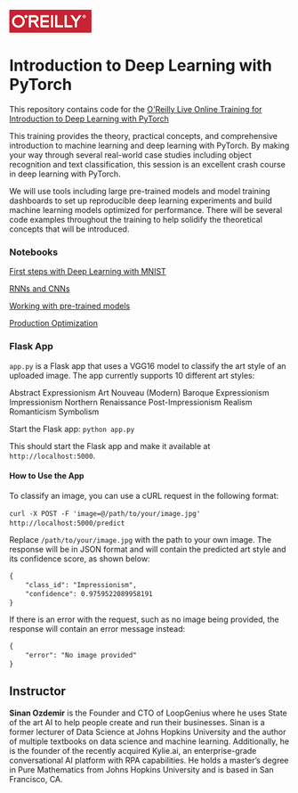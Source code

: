 ![oreilly-logo](images/oreilly.png)

# Introduction to Deep Learning with PyTorch


This repository contains code for the [O'Reilly Live Online Training for Introduction to Deep Learning with PyTorch
](https://www.oreilly.com/live-events/introduction-to-deep-learning-with-pytorch/0636920086096)

This training provides the theory, practical concepts, and comprehensive introduction to machine learning and deep learning with PyTorch. By making your way through several real-world case studies including object recognition and text classification, this session is an excellent crash course in deep learning with PyTorch.

We will use tools including large pre-trained models and model training dashboards to set up reproducible deep learning experiments and build machine learning models optimized for performance. There will be several code examples throughout the training to help solidify the theoretical concepts that will be introduced.

### Notebooks

[First steps with Deep Learning with MNIST](notebooks/1_mnist.ipynb)

[RNNs and CNNs](notebooks/2_rnn_and_cnn.ipynb)

[Working with pre-trained models](notebooks/3_pretained_models.ipynb)

[Production Optimization](notebooks/4_deployment_and_optimization.ipynb)

### Flask App

`app.py` is a Flask app that uses a VGG16 model to classify the art style of an uploaded image. The app currently supports 10 different art styles:

Abstract Expressionism
Art Nouveau (Modern)
Baroque
Expressionism
Impressionism
Northern Renaissance
Post-Impressionism
Realism
Romanticism
Symbolism

Start the Flask app:
`python app.py`

This should start the Flask app and make it available at `http://localhost:5000`.

#### How to Use the App

To classify an image, you can use a cURL request in the following format:


```curl -X POST -F 'image=@/path/to/your/image.jpg' http://localhost:5000/predict```

Replace `/path/to/your/image.jpg` with the path to your own image. The response will be in JSON format and will contain the predicted art style and its confidence score, as shown below:

```
{
	"class_id": "Impressionism",
	"confidence": 0.9759522089958191
}
```

If there is an error with the request, such as no image being provided, the response will contain an error message instead:

```
{
	"error": "No image provided"
}
```


## Instructor

**Sinan Ozdemir** is the Founder and CTO of LoopGenius where he uses State of the art AI to help people create and run their businesses. Sinan is a former lecturer of Data Science at Johns Hopkins University and the author of multiple textbooks on data science and machine learning. Additionally, he is the founder of the recently acquired Kylie.ai, an enterprise-grade conversational AI platform with RPA capabilities. He holds a master’s degree in Pure Mathematics from Johns Hopkins University and is based in San Francisco, CA.

